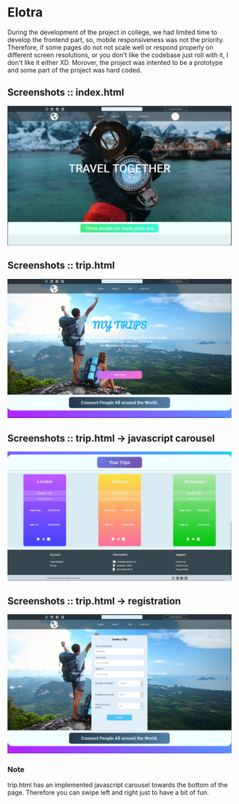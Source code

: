 # Elotra

  During the development of the project in college, we had limited time to develop the frontend part, so, mobile responsiveness was not the priority. Therefore, if some pages do not not scale well or respond properly on different screen resolutions, or you don't like the codebase just roll with it, I don't like it either XD. Morover, the project was intented to be a prototype and some part of the project was hard coded.    

## Screenshots :: index.html

  ![](screenshots/index_html.png)



## Screenshots :: trip.html

  ![](screenshots/trip_html.png)



## Screenshots :: trip.html -> javascript carousel

  ![](screenshots/tripSlider.png)



## Screenshots :: trip.html -> registration

  ![](screenshots/trip_html_register.png)



### Note
  trip.html has an implemented javascript carousel towards the bottom of the page. Therefore you can swipe left and right just to have a bit of fun. 
